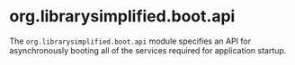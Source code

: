 org.librarysimplified.boot.api
===

The `org.librarysimplified.boot.api` module specifies an API for
asynchronously booting all of the services required for application
startup.
